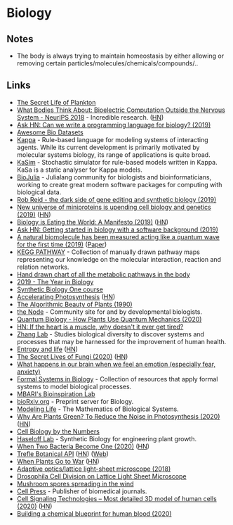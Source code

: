 # Biology

## Notes

- The body is always trying to maintain homeostasis by either allowing or removing certain particles/molecules/chemicals/compounds/..

## Links

- [The Secret Life of Plankton](https://www.youtube.com/watch?v=xFQ_fO2D7f0)
- [What Bodies Think About: Bioelectric Computation Outside the Nervous System - NeurIPS 2018](https://www.youtube.com/watch?v=RjD1aLm4Thg) - Incredible research. ([HN](https://news.ycombinator.com/item?id=18736698))
- [Ask HN: Can we write a programming language for biology? (2019)](https://news.ycombinator.com/item?id=18847253)
- [Awesome Bio Datasets](https://github.com/OpenGene/awesome-bio-datasets)
- [Kappa](https://kappalanguage.org/) - Rule-based language for modeling systems of interacting agents. While its current development is primarily motivated by molecular systems biology, its range of applications is quite broad.
- [KaSim](https://github.com/Kappa-Dev/KaSim) - Stochastic simulator for rule-based models written in Kappa. KaSa is a static analyser for Kappa models.
- [BioJulia](https://biojulia.net/) - Julialang community for biologists and bioinformaticians, working to create great modern software packages for computing with biological data.
- [Rob Reid - the dark side of gene editing and synthetic biology (2019)](https://overcast.fm/+RxHEOdXhc)
- [New universe of miniproteins is upending cell biology and genetics (2019)](https://www.sciencemag.org/news/2019/10/new-universe-miniproteins-upending-cell-biology-and-genetics?rss=1) ([HN](https://news.ycombinator.com/item?id=21284770))
- [Biology is Eating the World: A Manifesto (2019)](https://a16z.com/2019/10/28/biology-eating-world-a16z-manifesto/) ([HN](https://news.ycombinator.com/item?id=21385796))
- [Ask HN: Getting started in biology with a software background (2019)](https://news.ycombinator.com/item?id=21408415)
- [A natural biomolecule has been measured acting like a quantum wave for the first time (2019)](https://www.technologyreview.com/s/614688/a-natural-biomolecule-has-been-measured-acting-in-a-quantum-wave-for-the-first-time/) ([Paper](https://arxiv.org/abs/1910.14538))
- [KEGG PATHWAY](https://www.genome.jp/kegg/pathway.html) - Collection of manually drawn pathway maps representing our knowledge on the molecular interaction, reaction and relation networks.
- [Hand drawn chart of all the metabolic pathways in the body](https://www.reddit.com/r/interestingasfuck/comments/cgitgc/hand_drawn_chart_of_all_the_metabolic_pathways_in/)
- [2019 - The Year in Biology](https://www.quantamagazine.org/quantas-year-in-biology-2019-20191223/)
- [Synthetic Biology One course](https://syntheticbiology1.com/)
- [Accelerating Photosynthesis](http://rubyplants.com/) ([HN](https://news.ycombinator.com/item?id=21999208))
- [The Algorithmic Beauty of Plants (1990)](http://algorithmicbotany.org/papers/abop/abop.pdf)
- [the Node](https://thenode.biologists.com/) - Community site for and by developmental biologists.
- [Quantum Biology - How Plants Use Quantum Mechanics (2020)](https://www.youtube.com/watch?v=Zc9Xk99gCr4)
- [HN: If the heart is a muscle, why doesn't it ever get tired?](https://news.ycombinator.com/item?id=22643333)
- [Zhang Lab](https://zlab.bio/) - Studies biological diversity to discover systems and processes that may be harnessed for the improvement of human health.
- [Entropy and life](https://en.wikipedia.org/wiki/Entropy_and_life) ([HN](https://news.ycombinator.com/item?id=22849554))
- [The Secret Lives of Fungi (2020)](https://www.newyorker.com/magazine/2020/05/18/the-secret-lives-of-fungi) ([HN](https://news.ycombinator.com/item?id=23149203))
- [What happens in our brain when we feel an emotion (especially fear, anxiety)](https://www.reddit.com/r/neuroscience/comments/gksen6/what_happen_in_our_brain_when_we_feel_an_emotion/)
- [Formal Systems in Biology](https://github.com/prathyvsh/formal-systems-in-biology) - Collection of resources that apply formal systems to model biological processes.
- [MBARI's Bioinspiration Lab](https://www.bioinspirationlab.org/)
- [bioRxiv.org](https://www.biorxiv.org/) - Preprint server for Biology.
- [Modeling Life](https://link.springer.com/book/10.1007/978-3-319-59731-7) - The Mathematics of Biological Systems.
- [Why Are Plants Green? To Reduce the Noise in Photosynthesis (2020)](https://www.quantamagazine.org/why-are-plants-green-to-reduce-the-noise-in-photosynthesis-20200730/) ([HN](https://news.ycombinator.com/item?id=23998793))
- [Cell Biology by the Numbers](http://book.bionumbers.org/)
- [Haseloff Lab](https://haseloff.plantsci.cam.ac.uk/) - Synthetic Biology for engineering plant growth.
- [When Two Bacteria Become One (2020)](https://www.udel.edu/udaily/2020/september/eleftherios-papoutsakis-bacterial-fusion/) ([HN](https://news.ycombinator.com/item?id=24354888))
- [Trefle Botanical API](https://github.com/treflehq/trefle-api) ([HN](https://news.ycombinator.com/item?id=24451320)) ([Web](https://trefle.io/))
- [When Plants Go to War](http://nautil.us/issue/90/something-green/when-plants-go-to-war-rp) ([HN](https://news.ycombinator.com/item?id=24702588))
- [Adaptive optics/lattice light-sheet microscope (2018)](https://www.electrooptics.com/news/harvard-team-develops-adaptive-opticslattice-light-sheet-microscope)
- [Drosophila Cell Division on Lattice Light Sheet Microscope](https://vimeo.com/202222028)
- [Mushroom spores spreading in the wind](https://twitter.com/TechAmazing/status/1316395969215369216)
- [Cell Press](https://www.cell.com/) - Publisher of biomedical journals.
- [Cell Signaling Technologies – Most detailed 3D model of human cells (2020)](http://www.digizyme.com/cst_landscapes.html) ([HN](https://news.ycombinator.com/item?id=25055908))
- [Building a chemical blueprint for human blood (2020)](https://www.nature.com/articles/d41586-020-03122-6)
